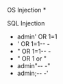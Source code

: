 OS Injection
* 

SQL Injection
* admin' OR 1=1
* ' OR 1=1-- -
* " OR 1=1-- -
* " OR 1 or "
* admin\"-- -"
* admin;-- -'
